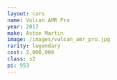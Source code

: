 ```yaml
---
layout: cars
name: Vulcan AMR Pro
year: 2017
make: Aston Martin
image: /images/vulcan_amr_pro.jpg
rarity: legendary
cost: 2,000,000
class: s2
pi: 953
---
```

